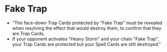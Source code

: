 # Fake Trap

*   "The face-down Trap Cards protected by "Fake Trap" must be revealed when resolving the effect that would destroy them, to confirm that they are Trap Cards.
*   If your opponent activates "Heavy Storm" and your chain "Fake Trap", your Trap Cards are protected but your Spell Cards are still destroyed."
